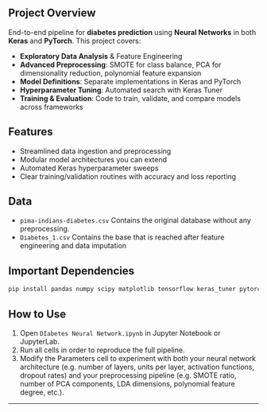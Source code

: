 ## Project Overview

End-to-end pipeline for **diabetes prediction** using **Neural Networks** in both **Keras** and **PyTorch**. This project covers:

- **Exploratory Data Analysis** & Feature Engineering  
- **Advanced Preprocessing**: SMOTE for class balance, PCA for dimensionality reduction, polynomial feature expansion  
- **Model Definitions**: Separate implementations in Keras and PyTorch  
- **Hyperparameter Tuning**: Automated search with Keras Tuner  
- **Training & Evaluation**: Code to train, validate, and compare models across frameworks  

## Features

- Streamlined data ingestion and preprocessing  
- Modular model architectures you can extend  
- Automated Keras hyperparameter sweeps  
- Clear training/validation routines with accuracy and loss reporting  

## Data

- `pima-indians-diabetes.csv` Contains the original database without any preprocessing.
- `Diabetes_1.csv`  Contains the base that is reached after feature engineering and data imputation

## Important Dependencies

```bash
pip install pandas numpy scipy matplotlib tensorflow keras_tuner pytorch sklearn imblearn   
```

## How to Use

1. Open `DIabetes Neural Network.ipynb` in Jupyter Notebook or JupyterLab.  
2. Run all cells in order to reproduce the full pipeline.  
3. Modify the Parameters cell to experiment with both your neural network architecture (e.g. number of layers, units per layer, activation functions, dropout rates) and your preprocessing pipeline (e.g. SMOTE ratio, number of PCA components, LDA dimensions, polynomial feature degree, etc.).  

---
